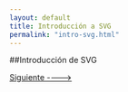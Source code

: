 ```yaml
---
layout: default
title: Introducción a SVG
permalink: "intro-svg.html"
---
```

##Introducción de SVG

[Siguiente ---->]({{site.url}}/despliegue-svg.html)
